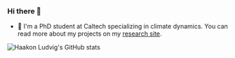### Hi there 👋

- 🔭 I'm a PhD student at Caltech specializing in climate dynamics. You can read more about my projects on my [research site](https://hlle.no).


![Haakon Ludvig's GitHub stats](https://github-readme-stats.vercel.app/api?username=haakon-e&count_private=true&show_icons=true&theme=transparent)

<!--
**haakon-e/haakon-e** is a ✨ _special_ ✨ repository because its `README.md` (this file) appears on your GitHub profile.

Here are some ideas to get you started:

- 🔭 I’m currently working on ...
- 🌱 I’m currently learning ...
- 👯 I’m looking to collaborate on ...
- 🤔 I’m looking for help with ...
- 💬 Ask me about ...
- 📫 How to reach me: ...
- 😄 Pronouns: ...
- ⚡ Fun fact: ...
-->
